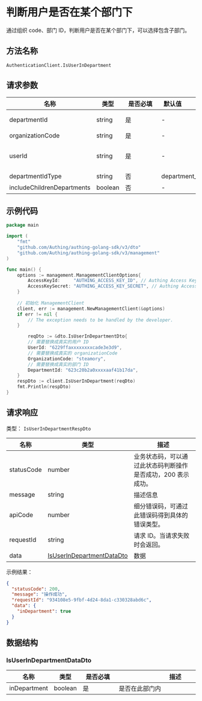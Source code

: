 # 判断用户是否在某个部门下

<!--
  警告⚠️：
  不要直接修改该文档，
  https://github.com/Authing/authing-docs-factory
  使用该项目进行生成
-->

<LastUpdated />

通过组织 code、部门 ID，判断用户是否在某个部门下，可以选择包含子部门。

## 方法名称

`AuthenticationClient.IsUserInDepartment`

## 请求参数

| 名称 | 类型 | <div style="width:80px">是否必填</div> | <div style="width:60px">默认值</div> | <div style="width:300px">描述</div> | <div style="width:200px">示例值</div> |
| ---- | ---- | ---- | ---- | ---- | ---- |
 | departmentId | string  | 是 | - | 部门 ID，根部门传 `root`。departmentId 和 departmentCode 必传其一。  | `root` |
 | organizationCode | string  | 是 | - | 组织 code  | `steamory` |
 | userId | string  | 是 | - | 用户唯一标志，可以是用户 ID、用户名、邮箱、手机号、外部 ID、在外部身份源的 ID。  | `6229ffaxxxxxxxxcade3e3d9` |
 | departmentIdType | string  | 否 | department_id | 此次调用中使用的部门 ID 的类型  | `department_id` |
 | includeChildrenDepartments | boolean  | 否 | - | 是否包含子部门  |  |




## 示例代码

```go
package main

import (
	"fmt"
	"github.com/Authing/authing-golang-sdk/v3/dto"
	"github.com/Authing/authing-golang-sdk/v3/management"
)

func main() {
	options := management.ManagementClientOptions{
		AccessKeyId:     "AUTHING_ACCESS_KEY_ID", // Authing Access Key ID
		AccessKeySecret: "AUTHING_ACCESS_KEY_SECRET", // Authing Access Key Secret
	}
	
	// 初始化 ManagementClient
	client, err := management.NewManagementClient(&options)
	if err != nil {
		// The exception needs to be handled by the developer.
	}

		reqDto := &dto.IsUserInDepartmentDto{
		// 需要替换成真实的用户 ID
		UserId: "6229ffaxxxxxxxxcade3e3d9",
		// 需要替换成真实的 organizationCode
		OrganizationCode: "steamory",
		// 需要替换成真实的部门 ID
		DepartmentId: "623c20b2a0xxxxaaf41b17da",
	}
	respDto := client.IsUserInDepartment(reqDto)
	fmt.Println(respDto)
}
```



  
## 请求响应

类型： `IsUserInDepartmentRespDto`

| 名称 | 类型 | 描述 |
| ---- | ---- | ---- |
| statusCode | number | 业务状态码，可以通过此状态码判断操作是否成功，200 表示成功。 |
| message | string | 描述信息 |
| apiCode | number | 细分错误码，可通过此错误码得到具体的错误类型。 |
| requestId | string | 请求 ID。当请求失败时会返回。 |
| data | <a href="#IsUserInDepartmentDataDto">IsUserInDepartmentDataDto</a> | 数据 |



示例结果：

```json
{
  "statusCode": 200,
  "message": "操作成功",
  "requestId": "934108e5-9fbf-4d24-8da1-c330328abd6c",
  "data": {
    "inDepartment": true
  }
}
```

## 数据结构


### <a id="IsUserInDepartmentDataDto"></a> IsUserInDepartmentDataDto

| 名称 | 类型 | <div style="width:80px">是否必填</div> | <div style="width:300px">描述</div> | <div style="width:200px">示例值</div> |
| ---- |  ---- | ---- | ---- | ---- |
| inDepartment | boolean | 是 | 是否在此部门内   |  `true` |


